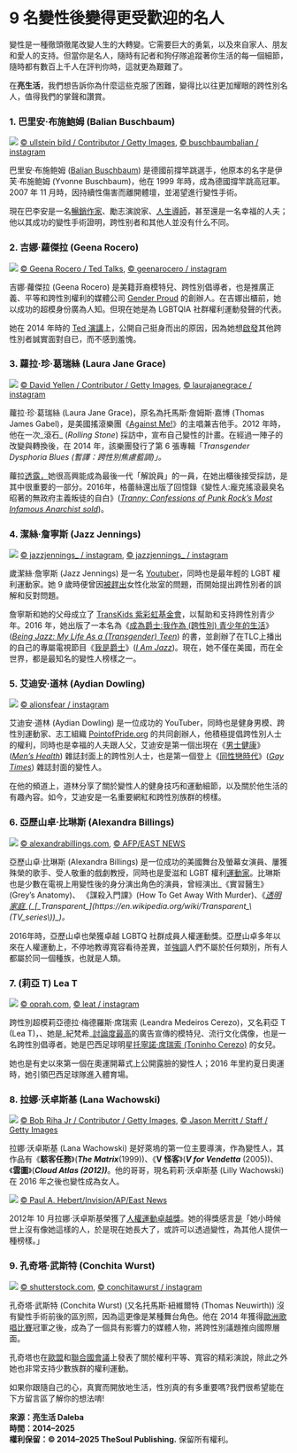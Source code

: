 # 9 名變性後變得更受歡迎的名人

變性是一種徹頭徹尾改變人生的大轉變。它需要巨大的勇氣，以及來自家人、朋友和愛人的支持。但當你是名人，隨時有記者和狗仔隊追蹤著你生活的每一個細節，隨時都有數百上千人在評判你時，這就更為艱難了。

在**亮生活**，我們想告訴你為什麼這些克服了困難，變得比以往更加耀眼的跨性別名人，值得我們的掌聲和讚賞。

### 1. 巴里安·布施鮑姆 (Balian Buschbaum)

![](https://wl-daleba.cf.tsp.li/resize/728x/jpg/833/117/2e7c495ff5a7c9863b57caa65e.jpg)
[© ullstein bild / Contributor / Getty Images](https://www.gettyimages.com/detail/news-photo/leichtathletin-yvonne-buschmann-nach-dem-stabhochsprung-im-news-photo/540704391), [© buschbaumbalian / instagram](https://www.instagram.com/p/BvgT3JGDwiq/?igshid=1hqsvkfzcegxj)

巴里安·布施鲍姆 ([Balian Buschbaum](https://en.wikipedia.org/wiki/Balian_Buschbaum)) 是德國前撐竿跳選手，他原本的名字是伊芙·布施鲍姆 (Yvonne Buschbaum)，他在 1999 年時，成為德國撐竿跳高冠軍。2007 年 11 月時，因持續性傷害而離開體壇，並渴望進行變性手術。

現在巴李安是一名[暢銷作家](https://www.amazon.com/dp/B071X1FDYJ/?tag=admcyltd01-20)、勵志演說家、[人生導師](https://www.balian-buschbaum.de/)，甚至還是一名幸福的人夫；他以其成功的變性手術證明，跨性别者和其他人並没有什么不同。

### 2. 吉娜·蘿傑拉 (Geena Rocero)

![](https://wl-daleba.cf.tsp.li/resize/728x/jpg/2cb/9ca/a189c955378693e8deb0b3bbed.jpg)
[© Geena Rocero / Ted Talks](https://www.ted.com/talks/geena_rocero_why_i_must_come_out), [© geenarocero / instagram](https://www.instagram.com/p/BuCPqKsHtPz/)

吉娜·蘿傑拉 (Geena Rocero) 是美籍菲裔模特兒、跨性別倡導者，也是推廣正義、平等和跨性別權利的媒體公司 [Gender Proud](https://genderproud.com/) 的創辦人。在吉娜出櫃前，她以成功的超模身份廣為人知。但現在她是為 LGBTQIA 社群權利運動發聲的代表。

她在 2014 年時的 [Ted 演講](https://www.youtube.com/watch?v=mCZCok_u37w)上，公開自己挺身而出的原因，因為她想[啟發](https://www.youtube.com/watch?v=mCZCok_u37w)其他跨性別者誠實面對自已，而不感到羞愧。

### 3. 蘿拉·珍·葛瑞絲 (Laura Jane Grace)

![](https://wl-daleba.cf.tsp.li/resize/728x/jpg/ba0/ddc/1bc4e953ca913b3d5b341a0869.jpg)
[© David Yellen / Contributor / Getty Images](https://www.gettyimages.com/detail/news-photo/against-me-news-photo/665197640), [© laurajanegrace / instagram](https://www.instagram.com/p/BK9bUJIDc2S/?igshid=o1vdnugpk7rx)

蘿拉·珍·葛瑞絲 (Laura Jane Grace)，原名為托馬斯·詹姆斯·嘉博 (Thomas James Gabel)，是美國搖滾樂團《[Against Me!](https://en.wikipedia.org/wiki/Against_Me!)》的主唱兼吉他手。2012 年時，他在一次_滾石_ (_Rolling Stone_) 採訪中，宣布自己變性的計畫。在經過一陣子的改變與轉換後，在 2014 年，該樂團發行了第 6 張專輯「_Transgender Dysphoria Blues (暫譯：跨性別焦慮藍調)」。_

蘿拉[透露，](https://www.youtube.com/watch?v=3k0Qx7eRGgk)她很高興能成為最後一代「解說員」的一員，在她出櫃後接受採訪，是其中很重要的一部分。2016年，格蕾絲還出版了回憶錄《變性人:龐克搖滾最臭名昭著的無政府主義叛徒的自白》([_Tranny: Confessions of Punk Rock’s Most Infamous Anarchist sold_](https://www.amazon.com/dp/0316387959/?tag=admcyltd01-20))。

### 4. 潔絲·詹寧斯 (Jazz Jennings)

![](https://wl-daleba.cf.tsp.li/resize/728x/jpg/b9e/2ea/87bc2254748f4bd494612ef811.jpg)
[© jazzjennings_ / instagram](https://www.instagram.com/p/3-Doe8lk_N/?igshid=1mzfi91jwtjrh), [© jazzjennings_ / instagram](https://www.instagram.com/p/BxVqH7VHuK4/?igshid=hf4t856y59d6)

歲潔絲·詹寧斯 (Jazz Jennings) 是一名 [Youtuber](https://www.youtube.com/user/jazzmergirl/videos)，同時也是最年輕的 LGBT 權利運動家。她 9 歲時便曾因[被趕出](https://www.youtube.com/watch?v=WA5n9YW4MVk)女性化妝室的問題，而開始提出跨性別者的誤解和反對問題。

詹寧斯和她的父母成立了 [TransKids 紫彩虹基金會](http://www.transkidspurplerainbow.org/)，以幫助和支持跨性別青少年。2016 年，她出版了一本名為《[成為爵士:我作為 (跨性別) 青少年的生活](https://www.amazon.com/dp/039955467X/?tag=admcyltd01-20)》([_Being Jazz: My Life As a (Transgender) Teen_](https://www.amazon.com/dp/039955467X/?tag=admcyltd01-20)) 的書，並創辦了在TLC上播出的自己的專屬電視節目《[我是爵士](https://www.tlc.com/tv-shows/i-am-jazz/)》([_I Am Jazz_](https://www.tlc.com/tv-shows/i-am-jazz/))。現在，她不僅在美國，而在全世界，都是最知名的變性人榜樣之一。

### 5. 艾迪安·道林 (Aydian Dowling)

![](https://wl-daleba.cf.tsp.li/resize/728x/jpg/f12/672/1ca98d5a9a9dfb966fb2e62f74.jpg)
[© alionsfear / instagram](https://www.instagram.com/p/B0EFpN4pOoV/)

艾迪安·道林 (Aydian Dowling) 是一位成功的 YouTuber，同時也是健身男模、跨性別運動家、志工組織 [PointofPride.org](https://pointofpride.org) 的共同創辦人，他積極提倡跨性別人士的權利，同時也是幸福的人夫跟人父，艾迪安是第一個出現在《[男士健康](https://www.dailydot.com/irl/aydian-dowling-mens-health-title/)》([_Men’s Health_](https://www.dailydot.com/irl/aydian-dowling-mens-health-title/)) 雜誌封面上的跨性別人士，也是第一個登上《[同性戀時代](https://www.gaytimes.co.uk/culture/27185/introducing-aydian-dowling-gts-first-trans-cover-star/)》([_Gay Times_](https://www.gaytimes.co.uk/culture/27185/introducing-aydian-dowling-gts-first-trans-cover-star/)) 雜誌封面的變性人。

在他的頻道上，道林分享了關於變性人的健身技巧和運動細節，以及關於他生活的有趣內容。如今，艾迪安是一名重要網紅和跨性別族群的榜樣。

### 6. 亞歷山卓·比琳斯 (Alexandra Billings)

![](https://wl-daleba.cf.tsp.li/resize/728x/jpg/bf5/66d/b3befe5d1ebba4302aefdf3e03.jpg)
[© alexandrabillings.com](http://www.alexandrabillings.com/site/new/pix.html), [© AFP/EAST NEWS](https://www.eastnews.ru/pictures/picture/id/53405085/i/6/t/19)

亞歷山卓·比琳斯 (Alexandra Billings) 是一位成功的美國舞台及螢幕女演員、屢獲殊榮的歌手、受人敬重的戲劇教授，同時也是愛滋和 LGBT 權利[運動家](https://en.wikipedia.org/wiki/Alexandra_Billings#Activism)。比琳斯也是少數在電視上用變性後的身分演出角色的演員，曾經演出_《實習醫生》(Grey’s Anatomy)、 《謀殺入門課》(How To Get Away With Murder)、《_[_透明家庭_](https://en.wikipedia.org/wiki/Transparent_\(TV_series\))_(_[_Transparent_](https://en.wikipedia.org/wiki/Transparent_\(TV_series\))_)。_

2016年時，亞歷山卓也榮獲卓越 LGBTQ 社群成員人權運動獎。亞歷山卓多年以來在人權運動上，不停地教導寬容看待差異，並[強調](https://www.youtube.com/watch?v=yvCRrSUmsa8)人們不屬於任何類別，所有人都屬於同一個種族，也就是人類。

### 7. (莉亞 T) Lea T

![](https://wl-daleba.cf.tsp.li/resize/728x/jpg/91e/ba4/6c58385a9b9f84381e78299f3e.jpg)
[© oprah.com](http://www.oprah.com/oprahshow/lea-t-is-a-supermodel-with-a-secret/all), [© leat / instagram](https://www.instagram.com/p/B0jOL1jinT7/)

跨性別超模莉亞德拉·梅德羅斯·席瑞索 (Leandra Medeiros Cerezo)，又名莉亞 T (Lea T)，、她是_紀梵希_[討論度最高](https://www.dazeddigital.com/fashion/article/23731/1/find-out-the-touching-story-behind-lea-ts-givenchy-ad)的廣告宣傳的模特兒、流行文化偶像，也是一名跨性別倡導者。她是巴西足球明星[托寧諾·席瑞索 (Toninho Cerezo)](https://en.wikipedia.org/wiki/Toninho_Cerezo) 的女兒。

她也是有史以來第一個在奧運開幕式上公開露臉的變性人；2016 年里約夏日奧運時，她引領巴西足球隊進入體育場。

### 8. 拉娜·沃卓斯基 (Lana Wachowski)

![](https://wl-daleba.cf.tsp.li/resize/728x/jpg/2ae/194/b9257c58c49747bfbec50ed622.jpg)
[© Bob Riha Jr / Contributor / Getty Images](https://www.gettyimages.com/detail/news-photo/andy-wachowski-news-photo/75565208?uiloc=thumbnail_more_from_this_event_adp), [© Jason Merritt / Staff / Getty Images](https://www.gettyimages.com/detail/news-photo/director-lana-wachowski-speaks-onstage-at-the-cloud-atlas-news-photo/151640430)

拉娜·沃卓斯基 (Lana Wachowski) 是好萊塢的第一位主要導演，作為變性人，其作品有《**駭客任務**》(_**The Matrix**_(1999))、《**V 怪客**》(_**V for Vendetta**_ (2005))、《**雲圖**》(_**Cloud Atlas (2012))**_。他的哥哥，現名莉莉·沃卓斯基 (Lilly Wachowski) 在 2016 年之後也變性成為女人。

![](https://wl-daleba.cf.tsp.li/resize/728x/jpg/b86/04b/e16bba59d09848e3cd1055d61d.jpg)
[© Paul A. Hebert/Invision/AP/East News](https://www.eastnews.ru/pictures/picture/id/34821583/i/86/t/127)

2012年 10 月拉娜·沃卓斯基榮獲了[人權運動卓越獎](https://en.wikipedia.org/wiki/Human_Rights_Campaign#Awards)。她的得獎感言[是](https://www.youtube.com/watch?v=K2SN31i1EE8)「她小時候世上沒有像她這樣的人，於是現在她長大了，或許可以透過變性，為其他人提供一種榜樣。」

### 9. 孔奇塔·武斯特 (Conchita Wurst)

![](https://wl-daleba.cf.tsp.li/resize/728x/jpg/040/6ed/6ca4da596bb26763fdc6c9c39f.jpg)
[© shutterstock.com](https://www.shutterstock.com/editorial/image-editorial/starmania-finale-tom-neuwirth-austria-29-may-2014-3780852b), [© conchitawurst / instagram](https://www.instagram.com/p/BV7UcfvDmsp/?igshid=1u250kbokp2un)

孔奇塔·武斯特 (Conchita Wurst) (又名托馬斯·紐維爾特 (Thomas Neuwirth)) 沒有變性手術前後的區別照，因為這更像是某種舞台角色。他在 2014 年獲得[歐洲歌唱比賽](https://en.wikipedia.org/wiki/Eurovision_Song_Contest_2014)冠軍之後，成為了一個具有影響力的媒體人物，將跨性別議題推向國際層面。

孔奇塔也在[歐盟](https://www.youtube.com/watch?v=n97W0cgo93s)和[聯合國會議](https://www.youtube.com/watch?v=9nDL5P5W50Q)上發表了關於權利平等、寬容的精彩演說，除此之外她也非常支持少數族群的權利運動。

如果你跟隨自己的心，真實而開放地生活，性別真的有多重要嗎?我們很希望能在下方留言區了解你的想法唷!

**來源：亮生活 Daleba**  
**時間：2014–2025**  
**權利保留：© 2014–2025 TheSoul Publishing.** 保留所有權利。